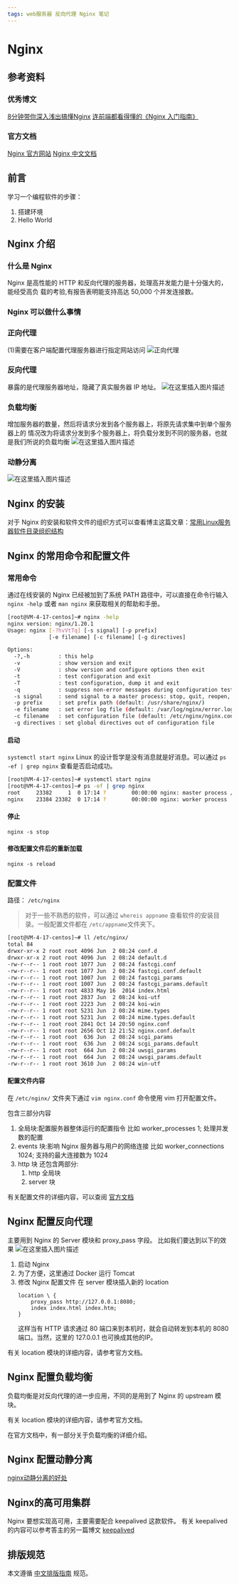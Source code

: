 ```yaml
---
tags: web服务器 反向代理 Nginx 笔记
---
```




# Nginx

## 参考资料

### 优秀博文
[8分钟带你深入浅出搞懂Nginx](https://zhuanlan.zhihu.com/p/34943332)
[连前端都看得懂的《Nginx 入门指南》](https://juejin.cn/post/6844904129987526663)
### 官方文档
[Nginx 官方网站](https://nginx.org)
[Nginx 中文文档](https://www.nginx.cn/doc/)


## 前言
学习一个编程软件的步骤：
1. 搭建环境
2. Hello World

## Nginx 介绍
### 什么是 Nginx 
Nginx 是高性能的 HTTP 和反向代理的服务器，处理高并发能力是十分强大的，能经受高负 载的考验,有报告表明能支持高达 50,000 个并发连接数。
### Nginx 可以做什么事情

### 正向代理
(1)需要在客户端配置代理服务器进行指定网站访问
![正向代理](https://cdn.jsdelivr.net/gh/wholon/image@main/uPic/71fb20b1de4e4142928a3bebffd8e618.png)

### 反向代理
暴露的是代理服务器地址，隐藏了真实服务器 IP 地址。
![在这里插入图片描述](https://img-blog.csdnimg.cn/92d5d014654641ae95a04bbfe70c5965.png)

### 负载均衡
增加服务器的数量，然后将请求分发到各个服务器上，将原先请求集中到单个服务器上的 情况改为将请求分发到多个服务器上，将负载分发到不同的服务器，也就是我们所说的负载均衡
![在这里插入图片描述](https://cdn.jsdelivr.net/gh/wholon/image@main/uPic/7e6800e36b634113b07742a109226a92.png)

### 动静分离
![在这里插入图片描述](https://cdn.jsdelivr.net/gh/wholon/image@main/uPic/18b00d2fc6de474f837633895de50769.png)


## Nginx 的安装
对于 Nginx 的安装和软件文件的组织方式可以查看博主这篇文章：[常用Linux服务器软件目录组织结构](https://blog.csdn.net/Holon_/article/details/120765095)

## Nginx 的常用命令和配置文件
### 常用命令
通过在线安装的 Nginx 已经被加到了系统 PATH 路径中，可以直接在命令行输入 `nginx -help` 或者 `man nginx` 来获取相关的帮助和手册。
```Bash
[root@VM-4-17-centos]~# nginx -help
nginx version: nginx/1.20.1
Usage: nginx [-?hvVtTq] [-s signal] [-p prefix]
             [-e filename] [-c filename] [-g directives]

Options:
  -?,-h         : this help
  -v            : show version and exit
  -V            : show version and configure options then exit
  -t            : test configuration and exit
  -T            : test configuration, dump it and exit
  -q            : suppress non-error messages during configuration testing
  -s signal     : send signal to a master process: stop, quit, reopen, reload
  -p prefix     : set prefix path (default: /usr/share/nginx/)
  -e filename   : set error log file (default: /var/log/nginx/error.log)
  -c filename   : set configuration file (default: /etc/nginx/nginx.conf)
  -g directives : set global directives out of configuration file
```
#### 启动
`systemctl start nginx`
Linux 的设计哲学是没有消息就是好消息。可以通过
`ps -ef | grep nginx`
查看是否启动成功。
```Bash
[root@VM-4-17-centos]~# systemctl start nginx
[root@VM-4-17-centos]~# ps -ef | grep nginx
root     23382     1  0 17:14 ?        00:00:00 nginx: master process /usr/sbin/nginx
nginx    23384 23382  0 17:14 ?        00:00:00 nginx: worker process
```
#### 停止
`nginx -s stop`

#### 修改配置文件后的重新加载
`nginx -s reload`

### 配置文件
路径： `/etc/nginx`
> 对于一些不熟悉的软件，可以通过 `whereis appname` 查看软件的安装目录。一般配置文件都在 `/etc/appname`文件夹下。

```Bash
[root@VM-4-17-centos]~# ll /etc/nginx/
total 84
drwxr-xr-x 2 root root 4096 Jun  2 08:24 conf.d
drwxr-xr-x 2 root root 4096 Jun  2 08:24 default.d
-rw-r--r-- 1 root root 1077 Jun  2 08:24 fastcgi.conf
-rw-r--r-- 1 root root 1077 Jun  2 08:24 fastcgi.conf.default
-rw-r--r-- 1 root root 1007 Jun  2 08:24 fastcgi_params
-rw-r--r-- 1 root root 1007 Jun  2 08:24 fastcgi_params.default
-rw-r--r-- 1 root root 4833 May 16  2014 index.html
-rw-r--r-- 1 root root 2837 Jun  2 08:24 koi-utf
-rw-r--r-- 1 root root 2223 Jun  2 08:24 koi-win
-rw-r--r-- 1 root root 5231 Jun  2 08:24 mime.types
-rw-r--r-- 1 root root 5231 Jun  2 08:24 mime.types.default
-rw-r--r-- 1 root root 2841 Oct 14 20:50 nginx.conf
-rw-r--r-- 1 root root 2656 Oct 12 21:52 nginx.conf.default
-rw-r--r-- 1 root root  636 Jun  2 08:24 scgi_params
-rw-r--r-- 1 root root  636 Jun  2 08:24 scgi_params.default
-rw-r--r-- 1 root root  664 Jun  2 08:24 uwsgi_params
-rw-r--r-- 1 root root  664 Jun  2 08:24 uwsgi_params.default
-rw-r--r-- 1 root root 3610 Jun  2 08:24 win-utf
```
#### 配置文件内容
在 `/etc/nginx/` 文件夹下通过 `vim nginx.conf` 命令使用 vim 打开配置文件。

包含三部分内容
1. 全局块:配置服务器整体运行的配置指令 比如 worker_processes 1; 处理并发数的配置
2. events 块:影响 Nginx 服务器与用户的网络连接 比如 worker_connections 1024; 支持的最大连接数为 1024
3. http 块 还包含两部分: 
	1. http 全局块 
	2. server 块

有关配置文件的详细内容，可以查阅 [官方文档](http://nginx.org/en/docs/)

## Nginx 配置反向代理
主要用到 Nginx 的 Server 模块和 proxy_pass 字段。
比如我们要达到以下的效果
![在这里插入图片描述](https://img-blog.csdnimg.cn/0c8b1f9150534290aeb3f572b0fc5d12.jpg)
1. 启动 Nginx
2. 为了方便，这里通过 Docker 运行 Tomcat
3. 修改 Nginx 配置文件
	在 server 模块插入新的 location
	```
	location \ {
		proxy_pass http://127.0.0.1:8080;
		index index.html index.htm;
	}
	```
	这样当有 HTTP 请求通过 80 端口来到本机时，就会自动转发到本机的 8080 端口。当然，这里的 127.0.0.1 也可换成其他的IP。

有关 location 模块的详细内容，请参考官方文档。

## Nginx 配置负载均衡
负载均衡是对反向代理的进一步应用，不同的是用到了 Nginx 的 upstream 模块。

有关 location 模块的详细内容，请参考官方文档。

在官方文档中，有一部分关于负载均衡的详细介绍。
## Nginx 配置动静分离
[nginx动静分离的好处](https://www.php.cn/nginx/424631.html)
## Nginx的高可用集群
Nginx 要想实现高可用，主要需要配合 keepalived 这款软件。
有关 keepalived 的内容可以参考答主的另一篇博文 [keepalived](https://blog.csdn.net/Holon_/article/details/120803226)
## 排版规范
本文遵循 [中文排版指南](https://github.com/mzlogin/chinese-copywriting-guidelines) 规范。